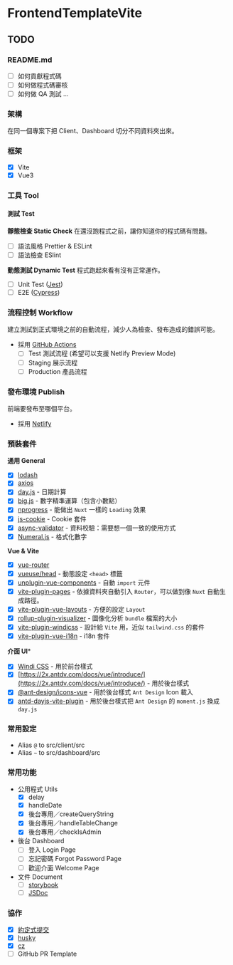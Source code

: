 # FrontendTemplateVite

## TODO

### README.md
- [ ] 如何貢獻程式碼
- [ ] 如何做程式碼審核
- [ ] 如何做 QA 測試
...

### 架構
在同一個專案下把 Client、Dashboard 切分不同資料夾出來。
### 框架
- [x] Vite
- [x] Vue3
### 工具 Tool
#### 測試 Test
**靜態檢查 Static Check**
在還沒跑程式之前，讓你知道你的程式碼有問題。
- [ ] 語法風格 Prettier & ESLint
- [ ] 語法檢查 ESlint

**動態測試 Dynamic Test**
程式跑起來看有沒有正常運作。
- [ ] Unit Test ([Jest](https://jestjs.io/))
- [ ] E2E ([Cypress](https://www.cypress.io/))

### 流程控制 Workflow
建立測試到正式環境之前的自動流程，減少人為檢查、發布造成的錯誤可能。
- 採用 [GitHub Actions](https://github.com/features/actions)
  - [ ] Test 測試流程 (希望可以支援 Netlify Preview Mode)
  - [ ] Staging 展示流程
  - [ ] Production 產品流程

### 發布環境 Publish
前端要發布至哪個平台。
- 採用 [Netlify](https://www.netlify.com/)

### 預裝套件
**通用 General**
- [x] [lodash](https://lodash.com/)
- [x] [axios](https://github.com/axios/axios)
- [x] [day.js](https://dayjs.gitee.io/zh-CN/) - 日期計算
- [x] [big.js](https://mikemcl.github.io/big.js/) - 數字精準運算（包含小數點）
- [x] [nprogress](https://ricostacruz.com/nprogress/) - 能做出 `Nuxt` 一樣的 `Loading` 效果
- [x] [js-cookie](https://github.com/js-cookie/js-cookie#readme) - Cookie 套件
- [x] [async-validator](https://github.com/yiminghe/async-validator) - 資料校驗：需要想一個一致的使用方式
- [x] [Numeral.js](http://numeraljs.com/) - 格式化數字

**Vue & Vite**
- [x] [vue-router](https://next.router.vuejs.org/zh/introduction.html)
- [x] [vueuse/head](https://github.com/vueuse/head) - 動態設定 `<head>` 標籤
- [x] [unplugin-vue-components](https://github.com/antfu/unplugin-vue-components) - 自動 `import` 元件
- [x] [vite-plugin-pages](https://github.com/hannoeru/vite-plugin-pages) - 依據資料夾自動引入 `Router`，可以做到像 `Nuxt` 自動生成路徑。
- [x] [vite-plugin-vue-layouts](https://github.com/JohnCampionJr/vite-plugin-vue-layouts) - 方便的設定 `Layout`
- [x] [rollup-plugin-visualizer](https://github.com/btd/rollup-plugin-visualizer) - 圖像化分析 `bundle` 檔案的大小
- [x] [vite-plugin-windicss](https://github.com/windicss/vite-plugin-windicss) - 設計給 `Vite` 用，近似 `tailwind.css` 的套件
- [x] [vite-plugin-vue-i18n](https://github.com/intlify/vite-plugin-vue-i18n) - i18n 套件

**介面 UI***
- [x] [Windi CSS](https://windicss.org/) - 用於前台樣式
- [x] [https://2x.antdv.com/docs/vue/introduce/](https://2x.antdv.com/docs/vue/introduce/) - 用於後台樣式
- [x] [@ant-design/icons-vue](https://github.com/ant-design/ant-design-icons/tree/master/packages/icons-vue) - 用於後台樣式 `Ant Design` Icon 載入
- [x] [antd-dayjs-vite-plugin](https://github.com/nekocode/antd-dayjs-vite-plugin) - 用於後台樣式把 `Ant Design` 的 `moment.js` 換成 `day.js`

### 常用設定
- Alias `@` to src/client/src
- Alias `~` to src/dashboard/src

### 常用功能
- 公用程式 Utils
  - [x] delay
  - [x] handleDate
  - [x] 後台專用／createQueryString
  - [x] 後台專用／handleTableChange
  - [x] 後台專用／checkIsAdmin
- 後台 Dashboard
  - [ ] 登入 Login Page
  - [ ] 忘記密碼 Forgot Password Page
  - [ ] 歡迎介面 Welcome Page
- 文件 Document
  - [ ] [storybook](https://storybook.js.org/docs/vue/get-started/introduction)
  - [ ] [JSDoc](https://jsdoc.app/)

### 協作
- [x] [約定式提交](https://www.conventionalcommits.org/zh-hant/v1.0.0-beta.4/)
- [x] [husky](https://github.com/typicode/husky)
- [x] [cz](https://github.com/commitizen/cz-cli)
- [ ] GitHub PR Template
